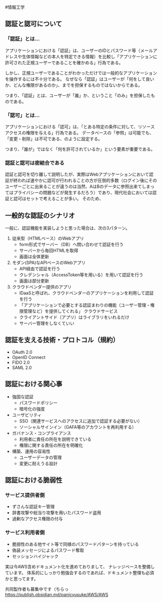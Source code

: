 #情報工学 

## 認証と認可について

### 「認証」とは...

アプリケーションにおける「認証」は、ユーザーのIDとパスワード等（メールアドレスや生体情報などの本人を特定できる情報）を比較し「アプリケーションに許可された正規ユーザーであることを確かめる」行為である。

しかし、正規ユーザーであることがわかっただけでは一般的なアプリケーションを操作するには不十分である。
なぜなら「認証」はユーザーが「何をして良いか、どんな権限があるのか」、までを担保するものではないからである。

つまり、「認証」とは、ユーザーが「誰」か、ということ「のみ」を担保したものである。

### 「認可」とは...

アプリケーションにおける「認可」は、「とある特定の条件に対して、リソースアクセスの権限を与える」行為である。
データベースの「参照」は可能でも、「変更・削除」は不可である、のように設定する。

 つまり、「誰が」ではなく「何を許可されているか」という要素が重要である。

### 認証と認可は密結合である

認証と認可を切り離して説明したが、実際はWebアプリケーションにおいて認証が終われば速やかに認可が行われることの方が圧倒的多数（ログイン後にそのユーザーごとに出来ることが違うのは当然、AはBのデータに参照出来てしまってはプライバシーの問題などが発生するだろう）であり、現代社会においては認証と認可はセットで考えることが多い。
そのため、


## 一般的な認証のシナリオ

一般に、認証機能を実装しようと思った場合は、次の3パターン。
1. 従来型（HTMLベース）のWebアプリ
	- form形式でサーバー（DB）へ問い合わせて認証を行う
	- サーバーから毎回HTMLを取得
	- 画面は全体更新
2. モダン(SPA)なAPIベースのWebアプリ
	- API経由で認証を行う
	- クレデンシャル（AccessToken等を用いる）を用いて認証を行う
	- 画面は部分更新
3. クラウドベンダー提供のアプリ
	- IDaaSと呼ばれ、クラウドベンダーのアプリケーションを利用して認証を行う
	- 「アプリケーションで必要とする認証まわりの機能（ユーザー管理・権限管理など）を提供してくれる」 クラウドサービス
	- クライアントサイド（アプリ）はライブラリをいれるだけ
	- サーバー管理をしなくていい

## 認証を支える技術・プロトコル（規約）

- OAuth 2.0
- OpenID Connect
- FIDO 2.0
- SAML 2.0


## 認証における関心事

- 強固な認証
	- パスワードポリシー
	- 暗号化の強度
- ユーザビリティ
	- SSO（関連サービスへのアクセスに追加で認証する必要がない）
	- ソーシャルサインイン（GAFA等のアカウントを再利用する）
- ガバナンス・コンプライアンス
	- 利用者に責任の所在を説明できている
	- 権限に関する責任の所在を明確化
- 構築、運用の容易性
	- ユーザーデータの管理
	- 変更に耐えうる設計

## 認証における脆弱性

### サービス提供者側

- ずさんな認証キー管理
- 辞書攻撃や総当り攻撃を用いたパスワード盗用
- 過剰なアクセス権限の付与

### サービス利用者側

- 脆弱性のある他サイト等で同様のパスワードパターンを持っている
- 偽装メッセージによるパスワード奪取
- セッションハイジャック



実は今AWS含めドキュメント化を進めておりまして、
ナレッジベースを整備しています。
体系的にしっかり勉強会するのであれば、ドキュメント整理も必須かと思ってます。

共同製作者も募集中です（ちらっ
https://publish.obsidian.md/panicyusuke/AWS/AWS